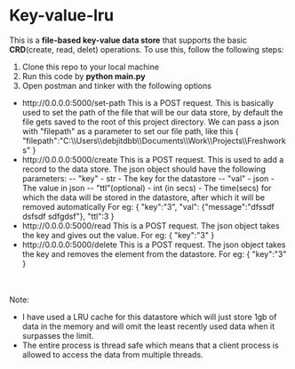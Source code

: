 # Key-value-lru
This is a <b>file-based key-value data store</b> that supports the basic <b>CRD</b>(create, read, delet) operations.
To use this, follow the following steps:
<ol>
<li> Clone this repo to your local machine
<li> Run this code by <b>python main.py</b>
<li> Open postman and tinker with the following options <br>
</ol>
<ul>
    <li> 
        http://0.0.0.0:5000/set-path 
        This is a POST request. This is basically used to set the path of the file that will be our data store, by default the file gets saved to the root of this project directory.
     We can pass a json with "filepath" as a parameter to set our file path, like this
    {
    "filepath":"C:\\Users\\debjitdbb\\Documents\\Work\\Projects\\Freshworks"
    }
    </li>
    <li>
             http://0.0.0.0:5000/create
    This is a POST request. This is used to add a record to the data store. The json object should have the following parameters:
        -- "key" - str - The key for the datastore
        -- "val" - json - The value in json
        -- "ttl"(optional) - int (in secs) - The time(secs) for which the data will be stored in the datastore, after which it will be removed automatically
    For eg:
        {
        "key":"3",
        "val": {"message":"dfssdf dsfsdf sdfgdsf"},
        "ttl":3
        }
    </li>
    <li>
           http://0.0.0.0:5000/read
    This is a POST request. The json object takes the key and gives out the value. For eg:
    {
        "key":"3"
    }
    </li>
    <li>
         http://0.0.0.0:5000/delete
    This is a POST request. The json object takes the key and removes the element from the datastore. For eg:
    {
        "key":"3"
    }
    </li>
</ul>
<br><br>Note:<br>
<ul>
    <li>I have used a LRU cache for this datastore which will just store 1gb of data in the memory and will omit the least recently used data when it surpasses the limit.
    <li>The entire process is thread safe which means that a client process is allowed to access the data from multiple threads.
</ul>
